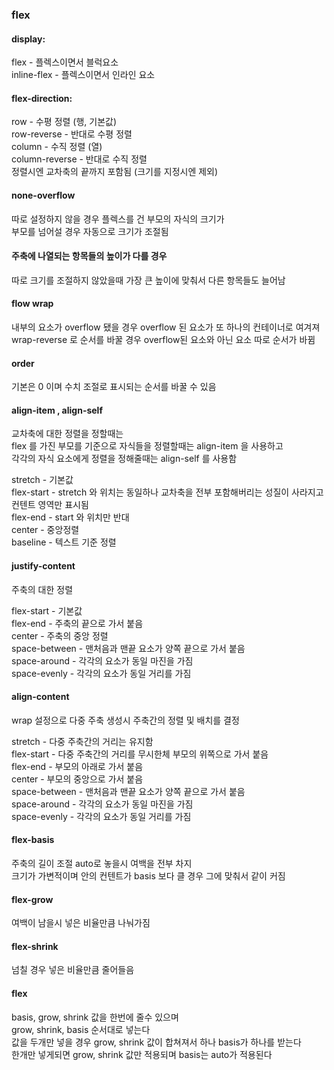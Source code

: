 ### flex

#### display:  

flex - 플렉스이면서 블럭요소   
inline-flex - 플렉스이면서 인라인 요소  


#### flex-direction:

row - 수평 정렬 (행, 기본값)  
row-reverse - 반대로 수평 정렬  
column - 수직 정렬 (열)  
column-reverse - 반대로 수직 정렬  
정렬시엔 교차축의 끝까지 포함됨 (크기를 지정시엔 제외)   


#### none-overflow  

따로 설정하지 않을 경우 플렉스를 건 부모의 자식의 크기가  
부모를 넘어설 경우 자동으로 크기가 조절됨   


#### 주축에 나열되는 항목들의 높이가 다를 경우   

따로 크기를 조절하지 않았을때 가장 큰 높이에 맞춰서 다른 항목들도 늘어남  

#### flow wrap

내부의 요소가 overflow 됐을 경우 overflow 된 요소가 또 하나의 컨테이너로 여겨져  
wrap-reverse 로 순서를 바꿀 경우 overflow된 요소와 아닌 요소 따로 순서가 바뀜

#### order 

기본은 0 이며 수치 조절로 표시되는 순서를 바꿀 수 있음  

#### align-item , align-self

교차축에 대한 정렬을 정할때는  
flex 를 가진 부모를 기준으로 자식들을 정렬할때는 align-item 을 사용하고   
각각의 자식 요소에게 정렬을 정해줄때는 align-self 를 사용함  

stretch - 기본값    
flex-start - stretch 와 위치는 동일하나 교차축을 전부 포함해버리는 성질이 사라지고 컨텐트 영역만 표시됨  
flex-end - start 와 위치만 반대  
center - 중앙정렬  
baseline - 텍스트 기준 정렬  

#### justify-content

주축의 대한 정렬  

flex-start - 기본값  
flex-end - 주축의 끝으로 가서 붙음  
center - 주축의 중앙 정렬  
space-between - 맨처음과 맨끝 요소가 양쪽 끝으로 가서 붙음  
space-around - 각각의 요소가 동일 마진을 가짐  
space-evenly - 각각의 요소가 동일 거리를 가짐  

#### align-content 

wrap 설정으로 다중 주축 생성시 주축간의 정렬 및 배치를 결정  

stretch - 다중 주축간의 거리는 유지함  
flex-start - 다중 주축간의 거리를 무시한체 부모의 위쪽으로 가서 붙음   
flex-end - 부모의 아래로 가서 붙음  
center - 부모의 중앙으로 가서 붙음  
space-between - 맨처음과 맨끝 요소가 양쪽 끝으로 가서 붙음  
space-around - 각각의 요소가 동일 마진을 가짐  
space-evenly - 각각의 요소가 동일 거리를 가짐  

#### flex-basis

주축의 길이 조절 auto로 놓을시 여백을 전부 차지  
크기가 가변적이며 안의 컨텐트가 basis 보다 클 경우 그에 맞춰서 같이 커짐

#### flex-grow

여백이 남을시 넣은 비율만큼 나눠가짐

#### flex-shrink

넘칠 경우 넣은 비율만큼 줄어들음

#### flex 

basis, grow, shrink 값을 한번에 줄수 있으며  
grow, shrink, basis 순서대로 넣는다  
값을 두개만 넣을 경우 grow, shrink 값이 합쳐져서 하나 basis가 하나를 받는다  
한개만 넣게되면 grow, shrink 값만 적용되며 basis는 auto가 적용된다

